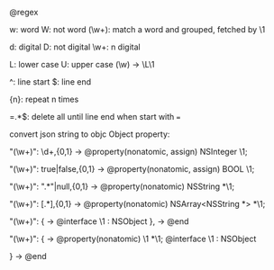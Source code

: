 @regex

w: word
W: not word
(\w+): match a word and grouped, fetched by \1

d: digital
D: not digital
\w+: n digital


L: lower case
U: upper case
(\w) -> \L\1

^: line start
$: line end

{n}: repeat n times

=.*$: delete all until line end when start with `=`



convert json string to objc Object property:

"(\w+)": \d+,{0,1} -> @property(nonatomic, assign) NSInteger \1;

"(\w+)": true|false,{0,1} -> @property(nonatomic, assign) BOOL \1;

"(\w+)": ".*"|null,{0,1} -> @property(nonatomic) NSString *\1;

"(\w+)": \[.*\],{0,1} -> @property(nonatomic) NSArray<NSString *> *\1;

"(\w+)": { -> @interface \1 : NSObject
}, -> @end

"(\w+)": { ->
@property(nonatomic) \1 *\1;
@interface \1 : NSObject

} -> @end


